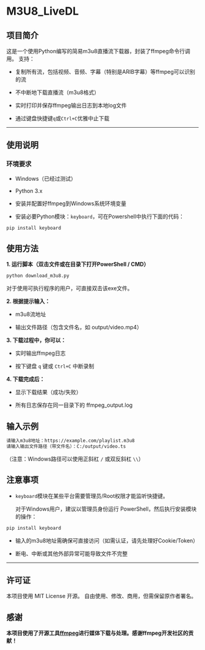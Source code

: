 # M3U8_LiveDL

## 项目简介
这是一个使用Python编写的简易m3u8直播流下载器，封装了ffmpeg命令行调用。
支持：

- 复制所有流，包括视频、音频、字幕（特别是ARIB字幕）等ffmpeg可以识别的流

- 不中断地下载直播流（m3u8格式）

- 实时打印并保存ffmpeg输出日志到本地log文件

- 通过键盘快捷键`q`或`Ctrl+C`优雅中止下载

---

## 使用说明

### 环境要求

- Windows（已经过测试）

- Python 3.x

- 安装并配置好ffmpeg到Windows系统环境变量

- 安装必要Python模块：`keyboard`，可在Powershell中执行下面的代码：

```bash
pip install keyboard
```

## 使用方法

**1. 运行脚本（双击文件或在目录下打开PowerShell / CMD）**
```bash
python download_m3u8.py
```

对于使用可执行程序的用户，可直接双击该exe文件。


**2. 根据提示输入：**

- m3u8流地址

- 输出文件路径（包含文件名，如 output/video.mp4）

**3. 下载过程中，你可以：**

- 实时输出ffmpeg日志

- 按下键盘 `q` 键或 `Ctrl+C` 中断录制

**4. 下载完成后：**

- 显示下载结果（成功/失败）

- 所有日志保存在同一目录下的 ffmpeg_output.log

## 输入示例
```bash
请输入m3u8地址：https://example.com/playlist.m3u8
请输入输出文件路径（带文件名）：C:/output/video.ts
```

（注意：Windows路径可以使用正斜杠 `/` 或双反斜杠 `\\`）


## 注意事项
- `keyboard`模块在某些平台需要管理员/Root权限才能监听快捷键。

    对于Windows用户，建议以管理员身份运行 PowerShell，然后执行安装模块的操作：
```bash
pip install keyboard
```
	
- 输入的m3u8地址需确保可直接访问（如需认证，请先处理好Cookie/Token）

- 断电、中断或其他外部异常可能导致文件不完整

---

## 许可证
本项目使用 MIT License 开源。
自由使用、修改、商用，但需保留原作者署名。

##  感谢

**本项目使用了开源工具[ffmpeg](https://ffmpeg.org/)进行媒体下载与处理。感谢ffmpeg开发社区的贡献！**
